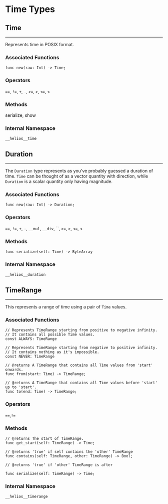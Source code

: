 # Time Types

## Time

---

Represents time in POSIX format.

### Associated Functions

```go, noplaypen
func new(raw: Int) -> Time;
```

### Operators

`==`, `!=`, `+`, `-`, `>=`, `>`, `<=`, `<`

### Methods

serialize, show

### Internal Namespace

`__helios__time`

## Duration

---

The `Duration` type represents as you've probably guessed a duration of time.
`Time` can be thought of as a vector quantity with direction, while `Duration` is a scalar quantity only having magnitude.

### Associated Functions

```go, noplaypen
func new(raw: Int) -> Duration;
```

### Operators

`==`, `!=`, `+`, `-`, `__mul`, `__div`, ``, `>=`, `>`, `<=`, `<`

### Methods

```go, noplaypen
func serialize(self: Time) -> ByteArray
```

### Internal Namespace

`__helios__duration`

## TimeRange

---

This represents a range of time using a pair of `Time` values.

### Associated Functions

```go, noplaypen
// Represents TimeRange starting from positive to negative infinity.
// It contains all possible Time values.
const ALWAYS: TimeRange

// Represents TimeRange starting from negative to positive infinity.
// It contains nothing as it's impossible.
const NEVER: TimeRange

// @returns A TimeRange that contains all Time values from 'start' onwards.
func from(start: Time) -> TimeRange;

// @returns A TimeRange that contains all Time values before 'start' up to 'start'.
func to(end: Time) -> TimeRange;
```

### Operators

`==`,`!=`

### Methods

```go, noplaypen
// @returns The start of TimeRange.
func get_start(self: TimeRange) -> Time;

// @returns 'true' if self contains the 'other' TimeRange
func contains(self: TimeRange, other: TimeRange) -> Bool;

// @returns 'true' if 'other' TimeRange is after 

func serialize(self: TimeRange) -> Time;
```

### Internal Namespace

`__helios__timerange`
